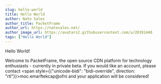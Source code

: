 ```yaml
---
slug: hello-world
title: Hello World
author: Nate Sales
author_title: PacketFrame
author_url: https://natesales.net/
author_image_url: https://avatars2.githubusercontent.com/u/20391440
tags: ["Hello World"]
---
```


Hello World!

Welcome to PacketFrame, the open source CDN platform for technology enthusiasts - currently in private beta. If you would like an account, please contact <span style={{"unicode-bidi": "bidi-override", direction: "rtl"}}>moc.emarftekcap@ofni</span> and your application will be considered!
